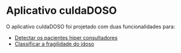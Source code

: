 # Aplicativo cuIdaDOSO
O aplicativo cuIdaDOSO foi projetado com duas funcionalidades para:
- [Detectar os pacientes hiper consultadores](src/jaltsHiperConsultador)
- [Classificar a fragilidade do idoso](src/jaltsClassificar)
